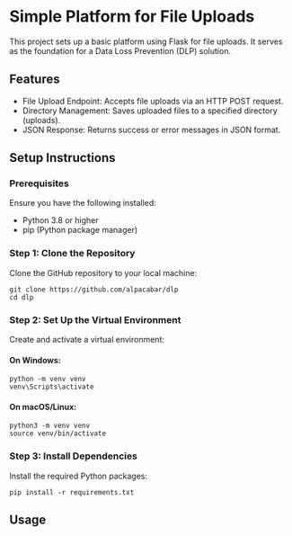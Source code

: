 # Simple Platform for File Uploads

This project sets up a basic platform using Flask for file uploads. It serves as the foundation for a Data Loss Prevention (DLP) solution.

## Features

- File Upload Endpoint: Accepts file uploads via an HTTP POST request.
- Directory Management: Saves uploaded files to a specified directory (uploads).
- JSON Response: Returns success or error messages in JSON format.

## Setup Instructions
### Prerequisites
Ensure you have the following installed:
- Python 3.8 or higher
- pip (Python package manager)

### Step 1: Clone the Repository
Clone the GitHub repository to your local machine:

```
git clone https://github.com/alpacabar/dlp
cd dlp
```

### Step 2: Set Up the Virtual Environment

Create and activate a virtual environment:
#### On Windows:
```
python -m venv venv
venv\Scripts\activate
```
#### On macOS/Linux:
```
python3 -m venv venv
source venv/bin/activate
```

### Step 3: Install Dependencies

Install the required Python packages:
```
pip install -r requirements.txt
```

## Usage

